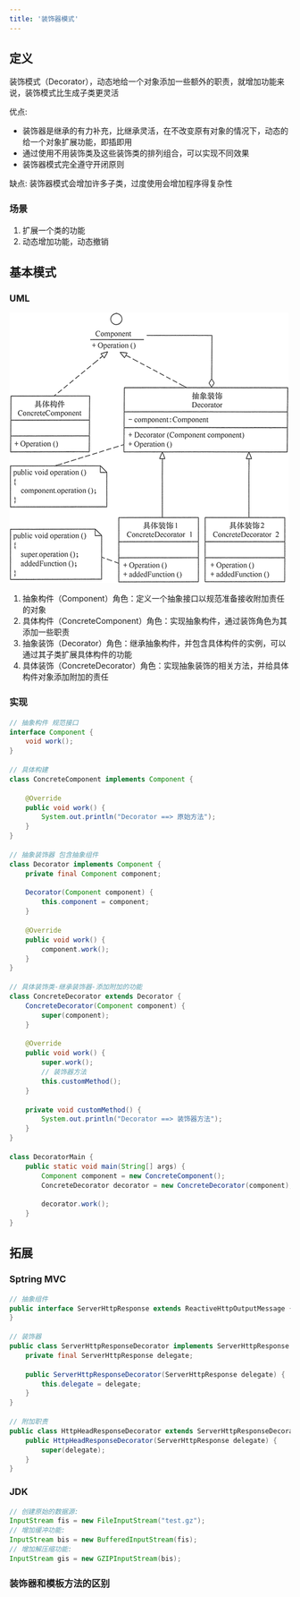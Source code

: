 ```yaml
---
title: '装饰器模式'
---
```


## 定义

装饰模式（Decorator），动态地给一个对象添加一些额外的职责，就增加功能来说，装饰模式比生成子类更灵活

优点:
* 装饰器是继承的有力补充，比继承灵活，在不改变原有对象的情况下，动态的给一个对象扩展功能，即插即用
* 通过使用不用装饰类及这些装饰类的排列组合，可以实现不同效果
* 装饰器模式完全遵守开闭原则

缺点: 装饰器模式会增加许多子类，过度使用会增加程序得复杂性


### 场景

 1. 扩展一个类的功能
 2. 动态增加功能，动态撤销

## 基本模式

### UML

![](../../../resources/pattern/3-1Q115142115M2.gif)

1. 抽象构件（Component）角色：定义一个抽象接口以规范准备接收附加责任的对象
2. 具体构件（ConcreteComponent）角色：实现抽象构件，通过装饰角色为其添加一些职责
3. 抽象装饰（Decorator）角色：继承抽象构件，并包含具体构件的实例，可以通过其子类扩展具体构件的功能
4. 具体装饰（ConcreteDecorator）角色：实现抽象装饰的相关方法，并给具体构件对象添加附加的责任


### 实现

```java
// 抽象构件 规范接口
interface Component {
    void work();
}

// 具体构建
class ConcreteComponent implements Component {

    @Override
    public void work() {
        System.out.println("Decorator ==> 原始方法");
    }
}

// 抽象装饰器 包含抽象组件
class Decorator implements Component {
    private final Component component;

    Decorator(Component component) {
        this.component = component;
    }

    @Override
    public void work() {
        component.work();
    }
}

// 具体装饰类-继承装饰器-添加附加的功能
class ConcreteDecorator extends Decorator {
    ConcreteDecorator(Component component) {
        super(component);
    }

    @Override
    public void work() {
        super.work();
        // 装饰器方法
        this.customMethod();
    }

    private void customMethod() {
        System.out.println("Decorator ==> 装饰器方法");
    }
}

class DecoratorMain {
    public static void main(String[] args) {
        Component component = new ConcreteComponent();
        ConcreteDecorator decorator = new ConcreteDecorator(component);

        decorator.work();
    }
}
```

## 拓展

### Sptring MVC

```java
// 抽象组件
public interface ServerHttpResponse extends ReactiveHttpOutputMessage {
}

// 装饰器
public class ServerHttpResponseDecorator implements ServerHttpResponse {
    private final ServerHttpResponse delegate;

    public ServerHttpResponseDecorator(ServerHttpResponse delegate) {
        this.delegate = delegate;
    }
}

// 附加职责
public class HttpHeadResponseDecorator extends ServerHttpResponseDecorator {
    public HttpHeadResponseDecorator(ServerHttpResponse delegate) {
        super(delegate);
    }
}
```

### JDK

```java
// 创建原始的数据源:
InputStream fis = new FileInputStream("test.gz");
// 增加缓冲功能:
InputStream bis = new BufferedInputStream(fis);
// 增加解压缩功能:
InputStream gis = new GZIPInputStream(bis);
```


### 装饰器和模板方法的区别